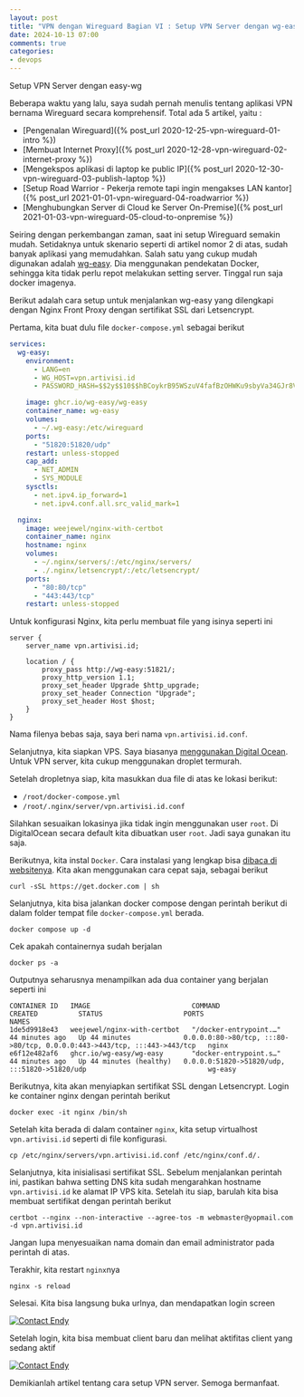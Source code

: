 ```yaml
---
layout: post
title: "VPN dengan Wireguard Bagian VI : Setup VPN Server dengan wg-easy"
date: 2024-10-13 07:00
comments: true
categories:
- devops
---
```


Setup VPN Server dengan easy-wg

Beberapa waktu yang lalu, saya sudah pernah menulis tentang aplikasi VPN bernama Wireguard secara komprehensif. Total ada 5 artikel, yaitu :

* [Pengenalan Wireguard]({% post_url 2020-12-25-vpn-wireguard-01-intro %})
* [Membuat Internet Proxy]({% post_url 2020-12-28-vpn-wireguard-02-internet-proxy %})
* [Mengekspos aplikasi di laptop ke public IP]({% post_url 2020-12-30-vpn-wireguard-03-publish-laptop %})
* [Setup Road Warrior - Pekerja remote tapi ingin mengakses LAN kantor]({% post_url 2021-01-01-vpn-wireguard-04-roadwarrior %})
* [Menghubungkan Server di Cloud ke Server On-Premise]({% post_url 2021-01-03-vpn-wireguard-05-cloud-to-onpremise %})

Seiring dengan perkembangan zaman, saat ini setup Wireguard semakin mudah. Setidaknya untuk skenario seperti di artikel nomor 2 di atas, sudah banyak aplikasi yang memudahkan. Salah satu yang cukup mudah digunakan adalah [wg-easy](https://github.com/wg-easy/wg-easy). Dia menggunakan pendekatan Docker, sehingga kita tidak perlu repot melakukan setting server. Tinggal run saja docker imagenya.

Berikut adalah cara setup untuk menjalankan wg-easy yang dilengkapi dengan Nginx Front Proxy dengan sertifikat SSL dari Letsencrypt.

<!-- more -->

Pertama, kita buat dulu file `docker-compose.yml` sebagai berikut


```yml
services:
  wg-easy:
    environment:
      - LANG=en
      - WG_HOST=vpn.artivisi.id
      - PASSWORD_HASH=$$2y$$10$$hBCoykrB95WSzuV4fafBzOHWKu9sbyVa34GJr8VV5R/pIelfEMYyG

    image: ghcr.io/wg-easy/wg-easy
    container_name: wg-easy
    volumes:
      - ~/.wg-easy:/etc/wireguard
    ports:
      - "51820:51820/udp"
    restart: unless-stopped
    cap_add:
      - NET_ADMIN
      - SYS_MODULE
    sysctls:
      - net.ipv4.ip_forward=1
      - net.ipv4.conf.all.src_valid_mark=1

  nginx:
    image: weejewel/nginx-with-certbot
    container_name: nginx
    hostname: nginx
    volumes:
      - ~/.nginx/servers/:/etc/nginx/servers/
      - ./.nginx/letsencrypt/:/etc/letsencrypt/
    ports:
      - "80:80/tcp"
      - "443:443/tcp"
    restart: unless-stopped
```

Untuk konfigurasi Nginx, kita perlu membuat file yang isinya seperti ini

```
server {
    server_name vpn.artivisi.id;

    location / {
        proxy_pass http://wg-easy:51821/;
        proxy_http_version 1.1;
        proxy_set_header Upgrade $http_upgrade;
        proxy_set_header Connection "Upgrade";
        proxy_set_header Host $host;
    }
}
```

Nama filenya bebas saja, saya beri nama `vpn.artivisi.id.conf`.

Selanjutnya, kita siapkan VPS. Saya biasanya [menggunakan Digital Ocean](https://m.do.co/c/910ad80271f7). Untuk VPN server, kita cukup menggunakan droplet termurah. 

Setelah dropletnya siap, kita masukkan dua file di atas ke lokasi berikut:

* `/root/docker-compose.yml`
* `/root/.nginx/server/vpn.artivisi.id.conf`

Silahkan sesuaikan lokasinya jika tidak ingin menggunakan user `root`. Di DigitalOcean secara default kita dibuatkan user `root`. Jadi saya gunakan itu saja.

Berikutnya, kita instal `Docker`. Cara instalasi yang lengkap bisa [dibaca di websitenya](https://docs.docker.com/engine/install/ubuntu/). Kita akan menggunakan cara cepat saja, sebagai berikut

```
curl -sSL https://get.docker.com | sh
```

Selanjutnya, kita bisa jalankan docker compose dengan perintah berikut di dalam folder tempat file `docker-compose.yml` berada.

```
docker compose up -d
```

Cek apakah containernya sudah berjalan

```
docker ps -a
```

Outputnya seharusnya menampilkan ada dua container yang berjalan seperti ini

```
CONTAINER ID   IMAGE                         COMMAND                  CREATED          STATUS                    PORTS                                                                      NAMES
1de5d9918e43   weejewel/nginx-with-certbot   "/docker-entrypoint.…"   44 minutes ago   Up 44 minutes             0.0.0.0:80->80/tcp, :::80->80/tcp, 0.0.0.0:443->443/tcp, :::443->443/tcp   nginx
e6f12e482af6   ghcr.io/wg-easy/wg-easy       "docker-entrypoint.s…"   44 minutes ago   Up 44 minutes (healthy)   0.0.0.0:51820->51820/udp, :::51820->51820/udp                              wg-easy
```

Berikutnya, kita akan menyiapkan sertifikat SSL dengan Letsencrypt. Login ke container nginx dengan perintah berikut

```
docker exec -it nginx /bin/sh
```

Setelah kita berada di dalam container `nginx`, kita setup virtualhost `vpn.artivisi.id` seperti di file konfigurasi.

```
cp /etc/nginx/servers/vpn.artivisi.id.conf /etc/nginx/conf.d/.
```

Selanjutnya, kita inisialisasi sertifikat SSL. Sebelum menjalankan perintah ini, pastikan bahwa setting DNS kita sudah mengarahkan hostname `vpn.artivisi.id` ke alamat IP VPS kita. Setelah itu siap, barulah kita bisa membuat sertifikat dengan perintah berikut

```
certbot --nginx --non-interactive --agree-tos -m webmaster@yopmail.com -d vpn.artivisi.id
```

Jangan lupa menyesuaikan nama domain dan email administrator pada perintah di atas.

Terakhir, kita restart `nginx`nya

```
nginx -s reload
```

Selesai. Kita bisa langsung buka urlnya, dan mendapatkan login screen

[![Contact Endy]({{site.url}}/images/uploads/2024/vpn-dengan-wg-easy/wg-easy-login.png)]({{site.url}}/images/uploads/2024/vpn-dengan-wg-easy/wg-easy-login.png)

Setelah login, kita bisa membuat client baru dan melihat aktifitas client yang sedang aktif

[![Contact Endy]({{site.url}}/images/uploads/2024/vpn-dengan-wg-easy/wg-easy-list.png)]({{site.url}}/images/uploads/2024/vpn-dengan-wg-easy/wg-easy-list.png)

Demikianlah artikel tentang cara setup VPN server. Semoga bermanfaat.